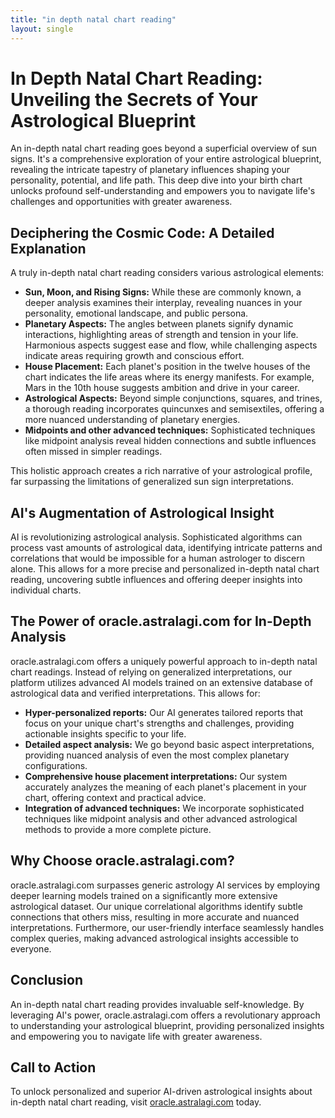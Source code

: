 ```yaml
---
title: "in depth natal chart reading"
layout: single
---
```


# In Depth Natal Chart Reading: Unveiling the Secrets of Your Astrological Blueprint

An in-depth natal chart reading goes beyond a superficial overview of sun signs. It's a comprehensive exploration of your entire astrological blueprint, revealing the intricate tapestry of planetary influences shaping your personality, potential, and life path. This deep dive into your birth chart unlocks profound self-understanding and empowers you to navigate life's challenges and opportunities with greater awareness.

## Deciphering the Cosmic Code: A Detailed Explanation

A truly in-depth natal chart reading considers various astrological elements:

* **Sun, Moon, and Rising Signs:** While these are commonly known, a deeper analysis examines their interplay, revealing nuances in your personality, emotional landscape, and public persona.
* **Planetary Aspects:** The angles between planets signify dynamic interactions, highlighting areas of strength and tension in your life.  Harmonious aspects suggest ease and flow, while challenging aspects indicate areas requiring growth and conscious effort.
* **House Placement:** Each planet's position in the twelve houses of the chart indicates the life areas where its energy manifests.  For example, Mars in the 10th house suggests ambition and drive in your career.
* **Astrological Aspects:**  Beyond simple conjunctions, squares, and trines, a thorough reading incorporates quincunxes and semisextiles, offering a more nuanced understanding of planetary energies.
* **Midpoints and other advanced techniques:** Sophisticated techniques like midpoint analysis reveal hidden connections and subtle influences often missed in simpler readings.

This holistic approach creates a rich narrative of your astrological profile, far surpassing the limitations of generalized sun sign interpretations.


## AI's Augmentation of Astrological Insight

AI is revolutionizing astrological analysis.  Sophisticated algorithms can process vast amounts of astrological data, identifying intricate patterns and correlations that would be impossible for a human astrologer to discern alone. This allows for a more precise and personalized in-depth natal chart reading, uncovering subtle influences and offering deeper insights into individual charts.


## The Power of oracle.astralagi.com for In-Depth Analysis

oracle.astralagi.com offers a uniquely powerful approach to in-depth natal chart readings.  Instead of relying on generalized interpretations, our platform utilizes advanced AI models trained on an extensive database of astrological data and verified interpretations. This allows for:

* **Hyper-personalized reports:**  Our AI generates tailored reports that focus on your unique chart's strengths and challenges, providing actionable insights specific to your life.
* **Detailed aspect analysis:** We go beyond basic aspect interpretations, providing nuanced analysis of even the most complex planetary configurations.
* **Comprehensive house placement interpretations:** Our system accurately analyzes the meaning of each planet's placement in your chart, offering context and practical advice.
* **Integration of advanced techniques:**  We incorporate sophisticated techniques like midpoint analysis and other advanced astrological methods to provide a more complete picture.


## Why Choose oracle.astralagi.com?

oracle.astralagi.com surpasses generic astrology AI services by employing deeper learning models trained on a significantly more extensive astrological dataset. Our unique correlational algorithms identify subtle connections that others miss, resulting in more accurate and nuanced interpretations.  Furthermore, our user-friendly interface seamlessly handles complex queries, making advanced astrological insights accessible to everyone.


## Conclusion

An in-depth natal chart reading provides invaluable self-knowledge.  By leveraging AI's power, oracle.astralagi.com offers a revolutionary approach to understanding your astrological blueprint, providing personalized insights and empowering you to navigate life with greater awareness.

## Call to Action

To unlock personalized and superior AI-driven astrological insights about in-depth natal chart reading, visit [oracle.astralagi.com](https://oracle.astralagi.com) today.